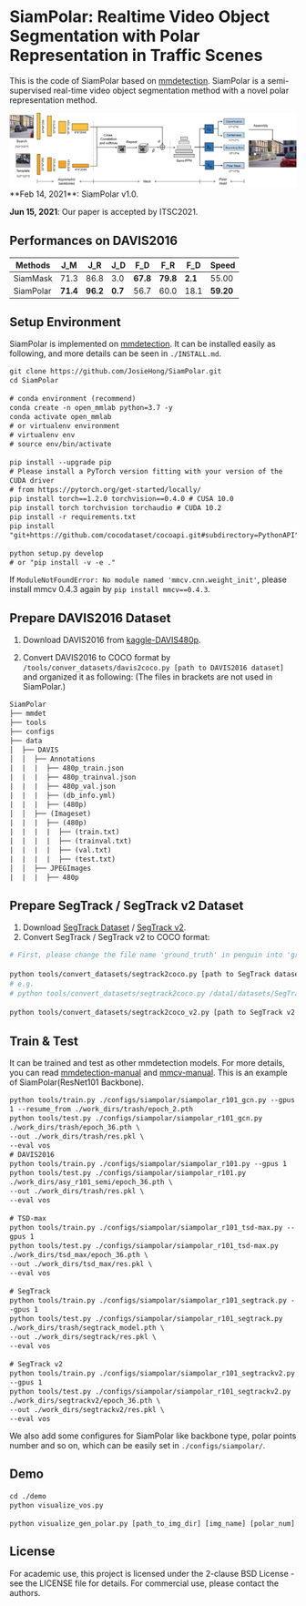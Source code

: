 # SiamPolar: Realtime Video Object Segmentation with Polar Representation in Traffic Scenes

This is the code of SiamPolar based on [mmdetection](https://github.com/open-mmlab/mmdetection).  SiamPolar is a semi-supervised real-time video object segmentation method with a novel polar representation method. 

<div align="center">
	<img src="./imgs/siam_polarmask_pipeline.png" alt="siam_polarmask_pipeline" width="800">
</div>
**Feb 14, 2021**: SiamPolar v1.0.

**Jun 15, 2021**: Our paper is accepted by ITSC2021. 

## Performances on DAVIS2016

| Methods   | J_M​      | J_R​      | J_D​     | F_D​      | F_R​      | F_D​     | Speed     |
| --------- | -------- | -------- | ------- | -------- | -------- | ------- | --------- |
| SiamMask  | 71.3     | 86.8     | 3.0     | **67.8** | **79.8** | **2.1** | 55.00     |
| SiamPolar | **71.4** | **96.2** | **0.7** | 56.7     | 60.0     | 18.1    | **59.20** |

## Setup Environment

SiamPolar is implemented on [mmdetection](https://github.com/open-mmlab/mmdetection). It can be installed easily as following, and more details can be seen in `./INSTALL.md`.

```shell
git clone https://github.com/JosieHong/SiamPolar.git
cd SiamPolar

# conda environment (recommend) 
conda create -n open_mmlab python=3.7 -y
conda activate open_mmlab
# or virtualenv environment
# virtualenv env
# source env/bin/activate

pip install --upgrade pip
# Please install a PyTorch version fitting with your version of the CUDA driver 
# from https://pytorch.org/get-started/locally/
pip install torch==1.2.0 torchvision==0.4.0 # CUSA 10.0
pip install torch torchvision torchaudio # CUDA 10.2
pip install -r requirements.txt
pip install "git+https://github.com/cocodataset/cocoapi.git#subdirectory=PythonAPI"

python setup.py develop
# or "pip install -v -e ."
```

If `ModuleNotFoundError: No module named 'mmcv.cnn.weight_init'`, please install mmcv 0.4.3 again by `pip install mmcv==0.4.3`.

## Prepare DAVIS2016 Dataset

1. Download DAVIS2016 from [kaggle-DAVIS480p](https://www.kaggle.com/mrjb166/davis480p).

2. Convert DAVIS2016 to COCO format by `/tools/conver_datasets/davis2coco.py [path to DAVIS2016 dataset]` and organized it as following: (The files in brackets are not used in SiamPolar.)

```shell
SiamPolar
├── mmdet
├── tools
├── configs
├── data
│  ├── DAVIS
│  │  ├── Annotations
|  |  |  ├── 480p_train.json
|  |  |  ├── 480p_trainval.json
|  |  |  ├── 480p_val.json
|  |  |  ├── (db_info.yml)
|  |  |  ├── (480p)
│  │  ├── (Imageset)
|  |  |  ├── (480p)
|  |  |  |  ├── (train.txt)
|  |  |  |  ├── (trainval.txt)
|  |  |  |  ├── (val.txt)
|  |  |  |  ├── (test.txt)
│  │  ├── JPEGImages
|  |  |  ├── 480p
```

## Prepare SegTrack / SegTrack v2 Dataset

1. Download [SegTrack Dataset](http://cpl.cc.gatech.edu/projects/SegTrack/) / [SegTrack v2](https://web.engr.oregonstate.edu/~lif/SegTrack2/dataset.html).
2. Convert SegTrack / SegTrack v2 to COCO format: 

```bash
# First, please change the file name 'ground_truth' in penguin into 'ground-truth'.

python tools/convert_datasets/segtrack2coco.py [path to SegTrack dataset]
# e.g.
# python tools/convert_datasets/segtrack2coco.py /data1/datasets/SegTrack

python tools/convert_datasets/segtrack2coco_v2.py [path to SegTrack v2 dataset]
```

## Train & Test

It can be trained and test as other mmdetection models. For more details, you can read [mmdetection-manual](https://mmdetection.readthedocs.io/en/latest/INSTALL.html) and [mmcv-manual](https://mmcv.readthedocs.io/en/latest/image.html). This is an example of SiamPolar(ResNet101 Backbone). 

```shell
python tools/train.py ./configs/siampolar/siampolar_r101_gcn.py --gpus 1 --resume_from ./work_dirs/trash/epoch_2.pth
python tools/test.py ./configs/siampolar/siampolar_r101_gcn.py ./work_dirs/trash/epoch_36.pth \
--out ./work_dirs/trash/res.pkl \
--eval vos
# DAVIS2016
python tools/train.py ./configs/siampolar/siampolar_r101.py --gpus 1
python tools/test.py ./configs/siampolar/siampolar_r101.py ./work_dirs/asy_r101_semi/epoch_36.pth \
--out ./work_dirs/trash/res.pkl \
--eval vos

# TSD-max
python tools/train.py ./configs/siampolar/siampolar_r101_tsd-max.py --gpus 1
python tools/test.py ./configs/siampolar/siampolar_r101_tsd-max.py ./work_dirs/tsd_max/epoch_36.pth \
--out ./work_dirs/tsd_max/res.pkl \
--eval vos

# SegTrack
python tools/train.py ./configs/siampolar/siampolar_r101_segtrack.py --gpus 1
python tools/test.py ./configs/siampolar/siampolar_r101_segtrack.py ./work_dirs/trash/segtrack_model.pth \
--out ./work_dirs/segtrack/res.pkl \
--eval vos

# SegTrack v2
python tools/train.py ./configs/siampolar/siampolar_r101_segtrackv2.py --gpus 1
python tools/test.py ./configs/siampolar/siampolar_r101_segtrackv2.py ./work_dirs/segtrackv2/epoch_36.pth \
--out ./work_dirs/segtrackv2/res.pkl \
--eval vos
```

We also add some configures for SiamPolar like backbone type, polar points number and so on, which can be easily set in `./configs/siampolar/`.

## Demo

```
cd ./demo
python visualize_vos.py

python visualize_gen_polar.py [path_to_img_dir] [img_name] [polar_num]
```

## License

For academic use, this project is licensed under the 2-clause BSD License - see the LICENSE file for details. For commercial use, please contact the authors. 